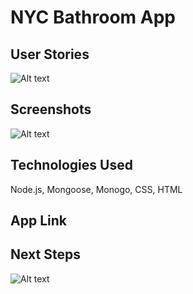 # NYC Bathroom App

## User Stories
![Alt text](https://i.imgur.com/UQQDJAW.png)

## Screenshots
![Alt text](https://i.imgur.com/GzVQYcg.png)


## Technologies Used
Node.js, Mongoose, Monogo, CSS, HTML
## App Link


## Next Steps
![Alt text](https://i.imgur.com/U11HYMd.png)